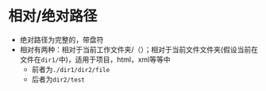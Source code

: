 # 相对/绝对路径
- 绝对路径为完整的，带盘符
- 相对有两种：相对于当前工作文件夹/（）；相对于当前文件文件夹(假设当前在文件在`dir1/`中)，适用于项目，html，xml等等中
	- 前者为`./dir1/dir2/file`
	- 后者为`dir2/test`
